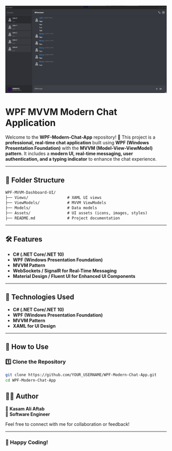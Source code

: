 ![Alt text](19.PNG)

# **WPF MVVM Modern Chat Application**

Welcome to the **WPF-Modern-Chat-App** repository! 🚀 This project is a **professional, real-time chat application** built using **WPF (Windows Presentation Foundation)** with the **MVVM (Model-View-ViewModel) pattern**. It includes a **modern UI, real-time messaging, user authentication, and a typing indicator** to enhance the chat experience.

---

## **📂 Folder Structure**  

```
WPF-MVVM-Dashboard-UI/
├── Views/                 # XAML UI views
├── ViewModels/            # MVVM ViewModels
├── Models/                # Data models
├── Assets/                # UI assets (icons, images, styles)
├── README.md              # Project documentation
```

---

## **🛠 Features**  

- **C# (.NET Core/.NET 10)**  
- **WPF (Windows Presentation Foundation)**  
- **MVVM Pattern**  
- **WebSockets / SignalR for Real-Time Messaging**  
- **Material Design / Fluent UI for Enhanced UI Components**

---

## **📌 Technologies Used**  

- **C# (.NET Core/.NET 10)**  
- **WPF (Windows Presentation Foundation)**  
- **MVVM Pattern**  
- **XAML for UI Design**  

---

## **📖 How to Use**  

### **1️⃣ Clone the Repository**  

```bash
git clone https://github.com/YOUR_USERNAME/WPF-Modern-Chat-App.git
cd WPF-Modern-Chat-App
```

## **👨‍💻 Author**  

👤 **Kasam Ali Aftab**  
💼 **Software Engineer**    

Feel free to connect with me for collaboration or feedback!  

---

### 🚀 Happy Coding!  
